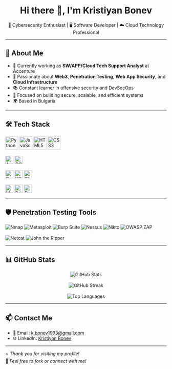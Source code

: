 <h1 align="center">Hi there 👋, I'm Kristiyan Bonev</h1>

<p align="center">
  🔐 Cybersecurity Enthusiast | 🖥️ Software Developer | ☁️ Cloud Technology Professional
</p>

---

## 🧠 About Me

- 💼 Currently working as **SW/APP/Cloud Tech Support Analyst** at Accenture  
- 🔭 Passionate about **Web3**, **Penetration Testing**, **Web App Security**, and **Cloud Infrastructure**  
- 📚 Constant learner in offensive security and DevSecOps  
- 🎯 Focused on building secure, scalable, and efficient systems  
- 🌍 Based in Bulgaria  

---

## 🛠️ Tech Stack

<p align="left">
  <!-- Languages -->
  <img src="https://cdn.jsdelivr.net/gh/devicons/devicon/icons/python/python-original.svg" width="40" alt="Python"/>
  <img src="https://cdn.jsdelivr.net/gh/devicons/devicon/icons/javascript/javascript-original.svg" width="40" alt="JavaScript"/>
  <img src="https://cdn.jsdelivr.net/gh/devicons/devicon/icons/html5/html5-original.svg" width="40" alt="HTML5"/>
  <img src="https://cdn.jsdelivr.net/gh/devicons/devicon/icons/css3/css3-original.svg" width="40" alt="CSS3"/>
  <br><br>

  <!-- Cloud -->
  <img src="https://img.shields.io/badge/AWS-FF9900?style=for-the-badge&logo=amazonaws&logoColor=white" height="25" alt="AWS"/>
  <img src="https://img.shields.io/badge/GCP-4285F4?style=for-the-badge&logo=googlecloud&logoColor=white" height="25" alt="GCP"/>
  <br><br>

  <!-- Tools & IDEs -->
  <img src="https://img.shields.io/badge/Postman-FF6C37?style=for-the-badge&logo=postman&logoColor=white" height="25" alt="Postman"/>
  <img src="https://img.shields.io/badge/VsCode-007ACC?style=for-the-badge&logo=visual-studio-code&logoColor=white" height="25" alt="VSCode"/>
  <img src="https://img.shields.io/badge/SFTP-5A5A5A?style=for-the-badge&logoColor=white" height="25" alt="SFTP"/>
  <br><br>

  <!-- Databases / Identity / Logging -->
  <img src="https://img.shields.io/badge/MS SQL-CC2927?style=for-the-badge&logo=microsoft-sql-server&logoColor=white" height="25" alt="MS SQL"/>
  <img src="https://img.shields.io/badge/PIM-343434?style=for-the-badge&logoColor=white" height="25" alt="Privileged Identity Management"/>
  <img src="https://img.shields.io/badge/ELK Stack-005571?style=for-the-badge&logo=elastic&logoColor=white" height="25" alt="ELK Stack"/>
</p>

---

## 🛡️ Penetration Testing Tools

<p align="left">
  <img src="https://img.shields.io/badge/Nmap-0072C6?style=for-the-badge&logoColor=white" alt="Nmap"/>
  <img src="https://img.shields.io/badge/Metasploit-272727?style=for-the-badge&logoColor=white" alt="Metasploit"/>
  <img src="https://img.shields.io/badge/Burp Suite-FF6610?style=for-the-badge&logoColor=white" alt="Burp Suite"/>
  <img src="https://img.shields.io/badge/Nessus-2E7D32?style=for-the-badge&logoColor=white" alt="Nessus"/>
  <img src="https://img.shields.io/badge/Nikto-E91E63?style=for-the-badge&logoColor=white" alt="Nikto"/>
  <img src="https://img.shields.io/badge/OWASP ZAP-000000?style=for-the-badge&logoColor=white" alt="OWASP ZAP"/>
  <br><br>
  <img src="https://img.shields.io/badge/Netcat-444444?style=for-the-badge&logoColor=white" alt="Netcat"/>
  <img src="https://img.shields.io/badge/John the Ripper-333333?style=for-the-badge&logoColor=white" alt="John the Ripper"/>
</p>

---

## 📊 GitHub Stats

<p align="center">
  <img src="https://github-readme-stats.vercel.app/api?username=kbonev1993&show_icons=true&theme=tokyonight" alt="GitHub Stats"/>
  <br><br>
  <img src="https://github-readme-streak-stats.herokuapp.com?user=kbonev1993&theme=tokyonight&hide_border=false" alt="GitHub Streak"/>
  <br><br>
  <img src="https://github-readme-stats.vercel.app/api/top-langs/?username=kbonev1993&layout=compact&theme=tokyonight" alt="Top Languages"/>
</p>

<!--
## ⏱️ WakaTime Coding Stats

[![WakaTime Stats](https://github-readme-stats.vercel.app/api/wakatime?username=kbonev1993)](https://wakatime.com/@kbonev1993)
-->

---

## 📫 Contact Me

- 📧 Email: k.bonev1993@gmail.com  
- 🌐 LinkedIn: [Kristiyan Bonev](https://www.linkedin.com/in/kristiyan-bonev/)  

---

⭐️ _Thank you for visiting my profile!_  
🔁 _Feel free to fork or connect with me!_
